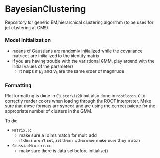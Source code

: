# BayesianClustering
Repository for generic EM/hierarchical clustering algorithm (to be used for jet clustering at CMS).


### Model Initialization
- means of Gaussians are randomly initialized while the covariance matrices are initialized to the identity matrix
- if you are having trouble with the variational GMM, play around with the initial values of the parameters
	- it helps if $\beta_k$ and $\nu_k$ are the same order of magnitude 

### Formatting
Plot formatting is done in `ClusterViz2D` but also done in `rootlogon.C` to correctly render colors when loading through the ROOT interpreter. Make sure that these formats are synced and are using the correct palette for the appropriate number of clusters in the GMM.

To do:
- `Matrix.cc`
	- make sure all dims match for mult, add
	- if dims aren't set, set them; otherwise make sure they match
- `GaussianMixture.cc`
	- make sure there is data set before Initialize()

